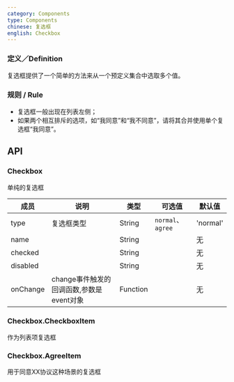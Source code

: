 ```yaml
---
category: Components
type: Components
chinese: 复选框
english: Checkbox
---
```



### 定义／Definition
复选框提供了一个简单的方法来从一个预定义集合中选取多个值。

### 规则 / Rule
- 复选框一般出现在列表左侧；
- 如果两个相互排斥的选项，如“我同意”和“我不同意”，请将其合并使用单个复选框“我同意”。


## API

### Checkbox

单纯的复选框

| 成员        | 说明           | 类型       |  可选值        | 默认值       |
|------------|----------------|----------|----------|--------------|
| type    | 复选框类型 | String |  `normal`、 `agree` |   'normal'  |
| name    |         | String |   | 无  |
| checked    |        | String |   | 无  |
| disabled      |         | String | |  无  |
| onChange    | change事件触发的回调函数,参数是event对象 | Function | |   无  |

### Checkbox.CheckboxItem

作为列表项复选框

### Checkbox.AgreeItem

用于同意XX协议这种场景的复选框
